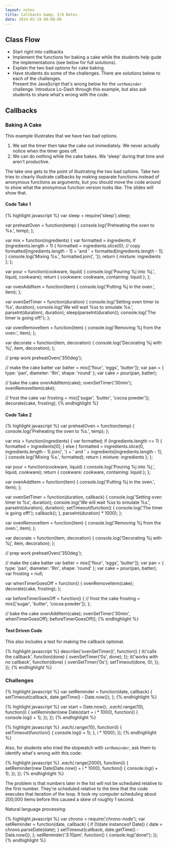 ```yaml
---
layout: notes
title: Callbacks &amp; I/O Notes
date: 2014-05-19 00:00:00
---
```


## Class Flow

- Start right into callbacks
- Implement the functions for baking a cake while the students help gude the
  implementations (see below for full solutions).
- Explain the two bad options for cake baking.
- Have students do some of the challenges. There are solutions below to each
  of the challenges.  
  Present the JavaScript that's wrong below for the `setReminder` challenge.
  Introduce Lo-Dash through this example, but also ask students to share what's
  wrong with the code.


## Callbacks

### Baking A Cake

This example illustrates that we have two bad options.

1. We set the timer then take the cake out immediately. We never actually
   notice when the timer goes off.
1. We can do nothing while the cake bakes. We 'sleep' during that time and
   aren't productive.

The take one gets to the point of illustrating the two bad options. Take two
tries to clearly illustrate callbacks by making separate functions instead of
anonymous functions as arguments, but you should move the code around to show
what the anonymous function version looks like. The slides will show that.


#### Code Take 1

{% highlight javascript %}
var sleep = require('sleep').sleep;

var preheatOven = function(temp) {
  console.log('Preheating the oven to %s.', temp);
};

var mix = function(ingredients) {
  var formatted = ingredients;
  if (ingredients.length > 1) {
    formatted = ingredients.slice(0); // copy
    formatted[ingredients.length - 1] =
      'and ' + formatted[ingredients.length - 1];
  }
  console.log('Mixing %s.', formatted.join(', '));
  return { mixture: ingredients };
};

var pour = function(cookware, liquid) {
  console.log('Pouring %j into %j.', liquid, cookware);
  return { cookware: cookware, containing: liquid };
};

var ovenAddItem = function(item) {
  console.log('Putting %j in the oven.', item);
};

var ovenSetTimer = function(duration) {
  console.log('Setting oven timer to %s', duration);
  console.log('We will wait %ss to simulate %s.', parseInt(duration), duration);
  sleep(parseInt(duration));
  console.log('The timer is going off!');
};

var ovenRemoveItem = function(item) {
  console.log('Removing %j from the oven.', item);
};

var decorate = function(item, decoration) {
  console.log('Decorating %j with %j', item, decoration);
};

// prep work
preheatOven('350deg');

// make the cake batter
var batter = mix(['flour', 'eggs', 'butter']);
var pan = {
  type: 'pan',
  diameter: '9in',
  shape: 'round'
};
var cake = pour(pan, batter);

// bake the cake
ovenAddItem(cake);
ovenSetTimer('30min');
ovenRemoveItem(cake);

// frost the cake
var frosting = mix(['sugar', 'butter', 'cocoa powder']);
decorate(cake, frosting);
{% endhighlight %}

#### Code Take 2

{% highlight javascript %}
var preheatOven = function(temp) {
  console.log('Preheating the oven to %s.', temp);
};

var mix = function(ingredients) {
  var formatted;
  if (ingredients.length <= 1) { formatted = ingredients[0]; }
  else {
    formatted = ingredients.slice(0, ingredients.length - 1).join(', ') + ' and ' + ingredients[ingredients.length - 1];
  }
  console.log('Mixing %s.', formatted);
  return { mixture: ingredients };
};

var pour = function(cookware, liquid) {
  console.log('Pouring %j into %j.', liquid, cookware);
  return { cookware: cookware, containing: liquid };
};

var ovenAddItem = function(item) {
  console.log('Putting %j in the oven.', item);
};

var ovenSetTimer = function(duration, callback) {
  console.log('Setting oven timer to %s', duration);
  console.log('We will wait %ss to simulate %s.', parseInt(duration), duration);
  setTimeout(function() {
    console.log('The timer is going off!');
    callback();
  }, parseInt(duration) * 1000);
};

var ovenRemoveItem = function(item) {
  console.log('Removing %j from the oven.', item);
};

var decorate = function(item, decoration) {
  console.log('Decorating %j with %j', item, decoration);
};

// prep work
preheatOven('350deg');

// make the cake batter
var batter = mix(['flour', 'eggs', 'butter']);
var pan = {
  type: 'pan',
  diameter: '9in',
  shape: 'round'
};
var cake = pour(pan, batter);
var frosting = null;

var whenTimerGoesOff = function() {
  ovenRemoveItem(cake);
  decorate(cake, frosting);
};

var beforeTimerGoesOff = function() {
  // frost the cake
  frosting =  mix(['sugar', 'butter', 'cocoa powder']);
};

// bake the cake
ovenAddItem(cake);
ovenSetTimer('30min', whenTimerGoesOff);
beforeTimerGoesOff();
{% endhighlight %}

#### Test Driven Code

This also includes a test for making the callback optional.

{% highlight javascript %}
describe('ovenSetTimer()', function() {
  it('calls the callback', function(done) {
    ovenSetTimer('0s', done);
  });
  it('works with no callback', function(done) {
    ovenSetTimer('0s');
    setTimeout(done, 0);
  });
});
{% endhighlight %}


### Challenges

{% highlight javascript %}
var setReminder = function(date, callback) {
  setTimeout(callback, date.getTime() - Date.now());
};
{% endhighlight %}

{% highlight javascript %}
var start = Date.now();
_.each(_.range(10), function(i) {
  setReminder(new Date(start + i * 1000), function() {
    console.log(i + 1);
  });
});
{% endhighlight %}

{% highlight javascript %}
_.each(_.range(10), function(i) {
  setTimeout(function() {
    console.log(i + 1);
  }, i * 1000);
});
{% endhighlight %}

Also, for students who tried the stopwatch with `setReminder`, ask them to
identify what's wrong with this code:

{% highlight javascript %}
_.each(_.range(2000), function(i) {
  setReminder(new Date(Date.now() + i * 1000), function() {
    console.log(i + 1);
  });
});
{% endhighlight %}

The problem is that numbers later in the list will not be scheduled relative to
the first number. They're scheduled relative to the time that the code executes
that iteration of the loop. It took my computer scheduling about 200,000 items
before this caused a skew of roughly 1 second.

Natural language processing:

{% highlight javascript %}
var chrono = require('chrono-node');
var setReminder = function(date, callback) {
  if (!(date instanceof Date)) {
    date = chrono.parseDate(date);
  }
  setTimeout(callback, date.getTime() - Date.now());
};
setReminder('3:10pm', function() { console.log('done!'); });
{% endhighlight %}
